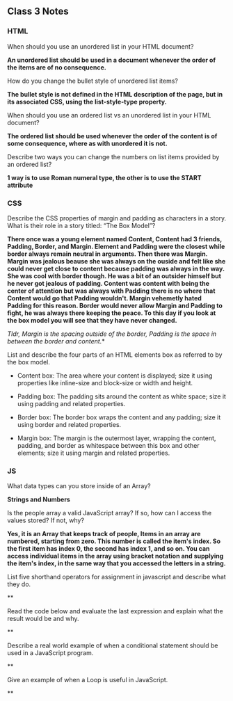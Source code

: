 ## Class 3 Notes

### HTML

When should you use an unordered list in your HTML document?

**An unordered list should be used in a document whenever the order of the items are of no consequence.**

How do you change the bullet style of unordered list items?

**The bullet style is not defined in the HTML description of the page, but in its associated CSS, 
using the list-style-type property.**

When should you use an ordered list vs an unordered list in your HTML document?

**The ordered list should be used whenever the order of the content is of some consequence, where as with 
unordered it is not.**

Describe two ways you can change the numbers on list items provided by an ordered list?

**1 way is to use Roman numeral type, the other is to use the START attribute**


### CSS

Describe the CSS properties of margin and padding as characters in a story.
What is their role in a story titled: “The Box Model”?

**There once was a young element named Content, Content had 3 friends, Padding, Border, and Margin.  Element and Padding were the closest while border always remain neutral in arguments.  Then there was Margin.  Margin was jealous beause she was always on the ouside and felt like she could never get close to content because padding was always in the way.  She was cool with border though.  He was a bit of an outsider himself but he never got jealous of padding. Content was content with being the center of attention but was always with Padding there is no where that Content would go that Padding wouldn't.  Margin vehemetly hated Padding for this reason. Border would never allow Margin and Padding to fight, he was always there keeping the peace.  To this day if you look at the box model you will see that they have never changed.**

*Tldr, Margin is the spacing outside of the border,
Padding is the space in between the border and content.**

List and describe the four parts of an HTML elements box as referred to by the box model.

- Content box: The area where your content is displayed; size it using properties like inline-size 
and block-size or width and height.

- Padding box: The padding sits around the content as white space; size it using padding and related properties.

- Border box: The border box wraps the content and any padding; size it using border and related properties.

- Margin box: The margin is the outermost layer, wrapping the content, padding, and border as whitespace
between this box and other elements; size it using margin and related properties.

### JS

What data types can you store inside of an Array?

**Strings and Numbers**

Is the people array a valid JavaScript array? If so, how can I access the values stored? If not, why?

**Yes, it is an Array that keeps track of people, Items in an array are numbered, starting from zero. 
This number is called the item's index. So the first item has index 0, the second has index 1, and so on. 
You can access individual items in the array using bracket notation and supplying the item's index, 
in the same way that you accessed the letters in a string.**

List five shorthand operators for assignment in javascript and describe what they do.

**

Read the code below and evaluate the last expression and explain what the result would be and why.

**

Describe a real world example of when a conditional statement should be used in a JavaScript program.

**

Give an example of when a Loop is useful in JavaScript.

**
